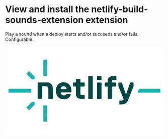 # View and install the netlify-build-sounds-extension extension

Play a sound when a deploy starts and/or succeeds and/or fails. Configurable.

![Netlify Logo](/assets/netlify-logo.png)
